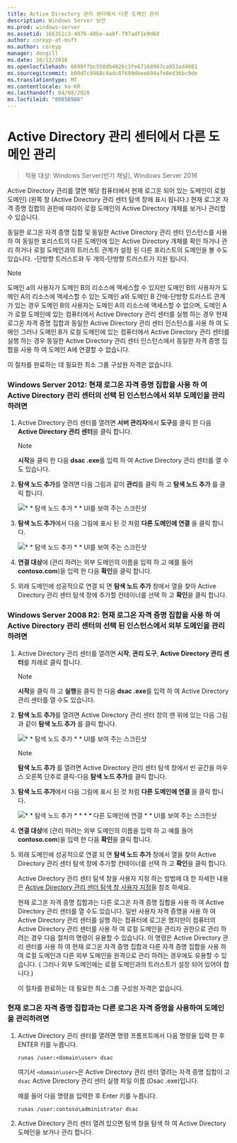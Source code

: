 ```yaml
---
title: Active Directory 관리 센터에서 다른 도메인 관리
description: Windows Server 보안
ms.prod: windows-server
ms.assetid: 166351c3-4076-48be-aa8f-797adf1e9d68
author: coreyp-at-msft
ms.author: coreyp
manager: dongill
ms.date: 10/12/2016
ms.openlocfilehash: 6690ffbc558db4026c3fe67168907ca953ad4081
ms.sourcegitcommit: b00d7c8968c4adc8f699dbee694afe6ed36bc9de
ms.translationtype: MT
ms.contentlocale: ko-KR
ms.lasthandoff: 04/08/2020
ms.locfileid: "80856986"
---
```

# <a name="manage-different-domains-in-active-directory-administrative-center"></a>Active Directory 관리 센터에서 다른 도메인 관리

>적용 대상: Windows Server(반기 채널), Windows Server 2016

  Active Directory 관리를 열면 해당 컴퓨터에서 현재 로그온 되어 있는 도메인이 로컬 도메인\) \(왼쪽 창 \(Active Directory 관리 센터 탐색 창에 표시 됩니다.\) 현재 로그온 자격 증명 집합의 권한에 따라이 로컬 도메인의 Active Directory 개체를 보거나 관리할 수 있습니다.

 동일한 로그온 자격 증명 집합 및 동일한 Active Directory 관리 센터 인스턴스를 사용 하 여 동일한 포리스트의 다른 도메인에 있는 Active Directory 개체를 확인 하거나 관리 하거나 로컬 도메인과의 트러스트 관계가 설정 된 다른 포리스트의 도메인을 볼 수도 있습니다. \-단방향 트러스트와 두 개의\-단방향 트러스트가 지원 됩니다.

> [!NOTE]
>  도메인 a의 사용자가 도메인 B의 리소스에 액세스할 수 있지만 도메인 B의 사용자가 도메인 A의 리소스에 액세스할 수 있는 도메인 a와 도메인 B 간에\-단방향 트러스트 관계가 있는 경우 도메인 B의 사용자는 도메인 A의 리소스에 액세스할 수 없으며, 도메인 A가 로컬 도메인에 있는 컴퓨터에서 Active Directory 관리 센터를 실행 하는 경우 현재 로그온 자격 증명 집합과 동일한 Active Directory 관리 센터 인스턴스를 사용 하 여 도메인 그러나 도메인 B가 로컬 도메인에 있는 컴퓨터에서 Active Directory 관리 센터를 실행 하는 경우 동일한 Active Directory 관리 센터 인스턴스에서 동일한 자격 증명 집합을 사용 하 여 도메인 A에 연결할 수 없습니다.

 이 절차를 완료하는 데 필요한 최소 그룹 구성원 자격은 없습니다.

### <a name="windows-server-2012-to-manage-a-foreign-domain-in-the-selected-instance-of-active-directory-administrative-center-using-the-current-set-of-logon-credentials"></a>Windows Server 2012: 현재 로그온 자격 증명 집합을 사용 하 여 Active Directory 관리 센터의 선택 된 인스턴스에서 외부 도메인을 관리 하려면

1.  Active Directory 관리 센터를 열려면 **서버 관리자**에서 **도구**를 클릭 한 다음 **Active Directory 관리 센터**을 클릭 합니다.

    > [!NOTE]
    >  **시작**을 클릭 한 다음 **dsac .exe**를 입력 하 여 Active Directory 관리 센터를 열 수도 있습니다.

2.  **탐색 노드 추가**를 열려면 다음 그림과 같이 **관리**를 클릭 하 고 **탐색 노드 추가** 를 클릭 합니다.

     ![\* * 탐색 노드 추가 * * UI를 보여 주는 스크린샷](media/ADDS_ADACAddNavNode.gif)

3.  **탐색 노드 추가**에서 다음 그림에 표시 된 것 처럼 **다른 도메인에 연결** 을 클릭 합니다.

     ![\* * 탐색 노드 추가 * * UI를 보여 주는 스크린샷](media/ADDS_ADACConnectToDomain.gif)

4.  **연결 대상**에 \(관리 하려는 외부 도메인의 이름을 입력 하 고 예를 들어 **contoso.com**\)을 입력 한 다음 **확인**을 클릭 합니다.

5.  외래 도메인에 성공적으로 연결 되 면 **탐색 노드 추가** 창에서 열을 찾아 Active Directory 관리 센터 탐색 창에 추가할 컨테이너를 선택 하 고 **확인**을 클릭 합니다.

### <a name="windows-server-2008-r2-to-manage-a-foreign-domain-in-the-selected-instance-of-active-directory-administrative-center-using-the-current-set-of-logon-credentials"></a>Windows Server 2008 R2: 현재 로그온 자격 증명 집합을 사용 하 여 Active Directory 관리 센터의 선택 된 인스턴스에서 외부 도메인을 관리 하려면

1. Active Directory 관리 센터를 열려면 **시작**, **관리 도구**, **Active Directory 관리 센터**를 차례로 클릭 합니다.

   > [!NOTE]
   >  **시작**을 클릭 하 고 **실행**을 클릭 한 다음 **dsac .exe**를 입력 하 여 Active Directory 관리 센터를 열 수도 있습니다.

2. **탐색 노드 추가**를 열려면 Active Directory 관리 센터 창의 맨 위에 있는 다음 그림과 같이 **탐색 노드 추가** 를 클릭 합니다.

    ![\* * 탐색 노드 추가 * * UI를 보여 주는 스크린샷](media/click_add_nav_nodes.gif)

   > [!NOTE]
   >  **탐색 노드 추가** 를 열려면 Active Directory 관리 센터 탐색 창에서 빈 공간을 마우스 오른쪽 단추로 클릭\-다음 **탐색 노드 추가**를 클릭 합니다.

3. **탐색 노드 추가**에서 다음 그림에 표시 된 것 처럼 **다른 도메인에 연결** 을 클릭 합니다.

    ![\* * 탐색 노드 추가 * * * * 다른 도메인에 연결 * * UI를 보여 주는 스크린샷](media/add_nav_nodes.gif)

4. **연결 대상**에 \(관리 하려는 외부 도메인의 이름을 입력 하 고 예를 들어 **contoso.com**\)을 입력 한 다음 **확인**을 클릭 합니다.

5. 외래 도메인에 성공적으로 연결 되 면 **탐색 노드 추가** 창에서 열을 찾아 Active Directory 관리 센터 탐색 창에 추가할 컨테이너를 선택 하 고 **확인**을 클릭 합니다.

   Active Directory 관리 센터 탐색 창을 사용자 지정 하는 방법에 대 한 자세한 내용은 [Active Directory 관리 센터 탐색 창 사용자 지정](customize-the-active-directory-administrative-center-navigation-pane.md)을 참조 하세요.

   현재 로그온 자격 증명 집합과는 다른 로그온 자격 증명 집합을 사용 하 여 Active Directory 관리 센터를 열 수도 있습니다. 일반 사용자 자격 증명을 사용 하 여 Active Directory 관리 센터를 실행 하는 컴퓨터에 로그온 했지만이 컴퓨터의 Active Directory 관리 센터를 사용 하 여 로컬 도메인을 관리자 권한으로 관리 하려는 경우 다음 절차의 명령이 유용할 수 있습니다. 이 명령은 Active Directory 관리 센터를 사용 하 여 현재 로그온 자격 증명 집합과 다른 자격 증명 집합을 사용 하 여 로컬 도메인과 다른 외부 도메인을 원격으로 관리 하려는 경우에도 유용할 수 있습니다. \( 그러나 외부 도메인에는 로컬 도메인과의 트러스트가 설정 되어 있어야 합니다.\)

   이 절차를 완료하는 데 필요한 최소 그룹 구성원 자격은 없습니다.

### <a name="to-manage-a-domain-using-logon-credentials-that-are-different-from-the-current-set-of-logon-credentials"></a>현재 로그온 자격 증명 집합과는 다른 로그온 자격 증명을 사용하여 도메인을 관리하려면

1.  Active Directory 관리 센터를 열려면 명령 프롬프트에서 다음 명령을 입력 한 후 ENTER 키를 누릅니다.

     `runas /user:<domain\user> dsac`

     여기서 `<domain\user>`은 Active Directory 관리 센터 열려는 자격 증명 집합이 고 `dsac` Active Directory 관리 센터 실행 파일 이름 \(Dsac .exe\)입니다.

     예를 들어 다음 명령을 입력한 후 Enter 키를 누릅니다.

     `runas /user:contoso\administrator dsac`

2.  Active Directory 관리 센터 열려 있으면 탐색 창을 탐색 하 여 Active Directory 도메인을 보거나 관리 합니다.

  

